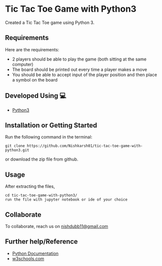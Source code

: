 # Tic Tac Toe Game with Python3
Created a Tic Tac Toe game using Python 3.

## Requirements

Here are the requirements:

* 2 players should be able to play the game (both sitting at the same computer)
* The board should be printed out every time a player makes a move
* You should be able to accept input of the player position and then place a symbol on the board


## Developed Using 💻

+ [Python3](https://docs.python.org/)

## Installation or Getting Started

Run the following command in the terminal:

	git clone https://github.com/Nishkarsh01/tic-tac-toe-game-with-python3.git
or download the zip file from github.
    

## Usage
After extracting the files,

    cd tic-tac-toe-game-with-python3/
    run the file with jupyter notebook or ide of your choice

## Collaborate
To collaborate, reach us on [nishdubb11@gmail.com]()

## Further help/Reference

+ [Python Documentation](https://docs.python.org/)
+ [w3schools.com](https://www.w3schools.com/)
